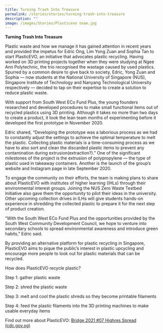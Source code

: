 ```yaml
---
title: Turning Trash Into Treasure
permalink: /stories/stories/turning-trash-into-treasure
description: ""
image: /images/Stories/Plasticevo team.jpg
---
```

**Turning Trash Into Treasure**

Plastic waste and how we manage it has gained attention in recent years and provided the impetus for Edric Ong, Lim Yong Zuan and Sophia Tan to start PlasticEVO, an initiative that advocates plastic recycling. Having worked on 3D printing projects together when they were studying at Ngee Ann Polytechnic, the trio recognised the wastage caused by used plastics. Spurred by a common desire to give back to society, Edric, Yong Zuan and Sophia — now students at the National University of Singapore (NUS), Singapore Institute of Technology and Nanyang Technological University respectively — decided to tap on their expertise to create a solution to reduce plastic waste.

 

With support from South West ECo Fund Plus, the young founders researched and developed procedures to make small functional items out of recycled plastics using 3D printing. Although it takes no more than two days to create a product, it took the lean team months of experimenting before it developed the first prototype in November 2020.

 

Edric shared, “Developing the prototype was a laborious process as we had to constantly adjust the settings to achieve the optimal temperature to melt the plastic. Collecting plastic materials is a time-consuming process as we have to also sort and clean the discarded plastic items to prevent any contamination during extrusion(extraction?).” One of the significant milestones of the project is the extrusion of polypropylene — the type of plastic used in takeaway containers. Another is the launch of the group’s website and Instagram page in late September 2020.

 

To engage the community on their efforts, the team is making plans to share about PlasticEVO with institutes of higher learning (IHLs) through their environmental interest groups. Joining the NUS Zero Waste Testbed Initiative also gave them the opportunity to pilot their ideas in the university. Other upcoming collection drives in ILHs will give students hands-on experience in shredding the collected plastic to prepare it for the next step of product creation.

 

“With the South West ECo Fund Plus and the opportunities provided by the South West Community Development Council, we hope to venture into secondary schools to spread environmental awareness and introduce green habits,” Edric said.

 

By providing an alternative platform for plastic recycling in Singapore, PlasticEVO aims to pique the public’s interest in plastic upcycling and encourage more people to look out for plastic materials that can be recycled.

 

How does PlasticEVO recycle plastic?

Step 1: gather plastic waste

Step 2: shred the plastic waste

Step 3: melt and cool the plastic shreds so they become printable filaments

Step 4: feed the plastic filaments into the 3D printing machines to make usable everyday items

 
Find out more about PlasticEVO: [Bridge 2021 #07 Highres Spread (cdc.gov.sg)](https://www.cdc.gov.sg/Flipbook/SouthWest/2022/bridge-2022-issue-07/index.html#p=22)
